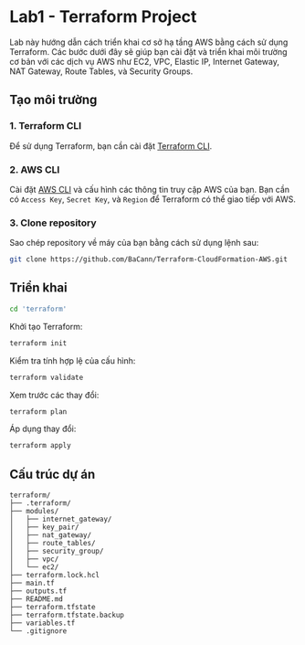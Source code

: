# Lab1 - Terraform Project

Lab này hướng dẫn cách triển khai cơ sở hạ tầng AWS bằng cách sử dụng Terraform. Các bước dưới đây sẽ giúp bạn cài đặt và triển khai môi trường cơ bản với các dịch vụ AWS như EC2, VPC, Elastic IP, Internet Gateway, NAT Gateway, Route Tables, và Security Groups.

## Tạo môi trường

### 1. Terraform CLI
Để sử dụng Terraform, bạn cần cài đặt [Terraform CLI](https://www.terraform.io/downloads.html).

### 2. AWS CLI
Cài đặt [AWS CLI](https://aws.amazon.com/cli/) và cấu hình các thông tin truy cập AWS của bạn. Bạn cần có `Access Key`, `Secret Key`, và `Region` để Terraform có thể giao tiếp với AWS.

### 3. Clone repository
Sao chép repository về máy của bạn bằng cách sử dụng lệnh sau:
```bash
git clone https://github.com/BaCann/Terraform-CloudFormation-AWS.git

```

## Triển khai

```bash
cd 'terraform'
```

Khởi tạo Terraform:
```bash
terraform init
```

Kiểm tra tính hợp lệ của cấu hình:
```bash
terraform validate
```

Xem trước các thay đổi:
```bash
terraform plan
```

Áp dụng thay đổi: 
```bash
terraform apply
```

## Cấu trúc dự án
```
terraform/
├── .terraform/
├── modules/
│   ├── internet_gateway/
│   ├── key_pair/
│   ├── nat_gateway/
│   ├── route_tables/
│   ├── security_group/
│   ├── vpc/
│   └── ec2/
├── terraform.lock.hcl
├── main.tf
├── outputs.tf
├── README.md
├── terraform.tfstate
├── terraform.tfstate.backup
├── variables.tf
└── .gitignore
         
```


